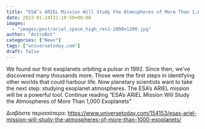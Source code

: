 ```yaml
---
title: "ESA’s ARIEL Mission Will Study the Atmospheres of More Than 1,000 Exoplanets"
date: 2022-01-24T21:10:59+00:00
images:
  - "images/post/ariel_space_high_res1-2000x1200.jpg"
author: "AstroBot"
categories: ["News"]
tags: ["universetoday.com"]
draft: false
---
```


We found our first exoplanets orbiting a pulsar in 1992. Since then, we’ve discovered many thousands more. Those were the first steps in identifying other worlds that could harbour life. Now planetary scientists want to take the next step: studying exoplanet atmospheres. The ESA’s ARIEL mission will be a powerful tool. Continue reading “ESA’s ARIEL Mission Will Study the Atmospheres of More Than 1,000 Exoplanets” 

Διαβάστε περισσότερα: https://www.universetoday.com/154153/esas-ariel-mission-will-study-the-atmospheres-of-more-than-1000-exoplanets/
